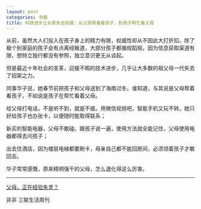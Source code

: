```yaml
---
layout: post
categories: 书摘
title: 科技进步让长辈失去权威：从父母帮着看孩子，到孩子帮忙看父母
---
```


从前，虽然大人们投入在孩子身上的精力有限，权威性却从不因此大打折扣。除了极个别家庭的孩子会有点离经叛道，大部分孩子都循规蹈矩。因为信息获取渠道有限，想特立独行都没有参照，独立意识更无从谈起。

但是最近十年社会的变革，迎接不暇的技术进步，几乎让大多数的祖父母一代失去了招架之力。

同事华子说，她春节前把孩子和父母送到了海南过冬。谁知道，与其说是父母帮着看孩子，不如说是孩子在帮忙看着父母。

给父母打电话，不是听不到，就是不接。用微信视频吧，智能手机又玩不转。她只好给孩子也办张卡，以便随时能取得联系；

新买的智能电器，父母不敢碰。跟孩子说一遍，使用方法就全能记住，父母使用电器都得去问孩子；

出去住酒店，因为楼层电梯都要刷卡，母亲自己都不能回房间，必须领着孩子才敢回去。

华子常常感慨，原来精明强干的父母，怎么退化得这么厉害。

---

[父母，正在经验失灵？](https://mp.weixin.qq.com/s/D4D4LDPej31YmkXqpY9A1g)

非非 三联生活周刊

